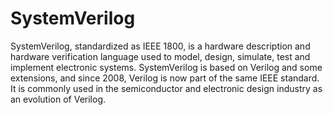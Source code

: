 # SystemVerilog
SystemVerilog, standardized as IEEE 1800, is a hardware description and hardware verification language used to model, design, simulate, test and implement electronic systems. SystemVerilog is based on Verilog and some extensions, and since 2008, Verilog is now part of the same IEEE standard. It is commonly used in the semiconductor and electronic design industry as an evolution of Verilog.
